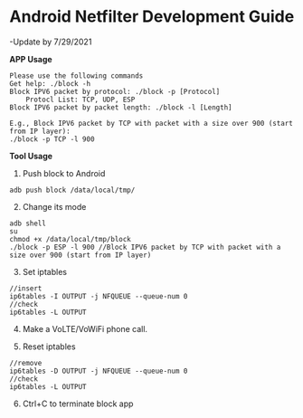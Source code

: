 # Android Netfilter Development Guide
-Update by 7/29/2021

**APP Usage**

```
Please use the following commands
Get help: ./block -h
Block IPV6 packet by protocol: ./block -p [Protocol]
    Protocl List: TCP, UDP, ESP
Block IPV6 packet by packet length: ./block -l [Length]

E.g., Block IPV6 packet by TCP with packet with a size over 900 (start from IP layer):
./block -p TCP -l 900
```

**Tool Usage**
1. Push block to Android
```
adb push block /data/local/tmp/
```

2. Change its mode
```
adb shell
su
chmod +x /data/local/tmp/block
./block -p ESP -l 900 //Block IPV6 packet by TCP with packet with a size over 900 (start from IP layer)
```

3. Set iptables
```
//insert
ip6tables -I OUTPUT -j NFQUEUE --queue-num 0
//check
ip6tables -L OUTPUT
```

4. Make a VoLTE/VoWiFi phone call.



5. Reset iptables
```
//remove
ip6tables -D OUTPUT -j NFQUEUE --queue-num 0
//check
ip6tables -L OUTPUT
```

6. Ctrl+C to terminate block app
